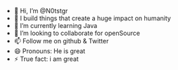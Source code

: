 - 👋 Hi, I’m @N0tstgr
- 👀 I build  things that create a huge impact on humanity
- 🌱 I’m currently learning Java
- 💞️ I’m looking to collaborate for openSource
- 📫 Follow me on github & Twitter
- 😄 Pronouns: He is great
- ⚡ True fact: i am great

<!---
N0tstgr/N0tstgr is a ✨ special ✨ repository because its `README.md` (this file) appears on your GitHub profile.
You can click the Preview link to take a look at your changes.
--->
